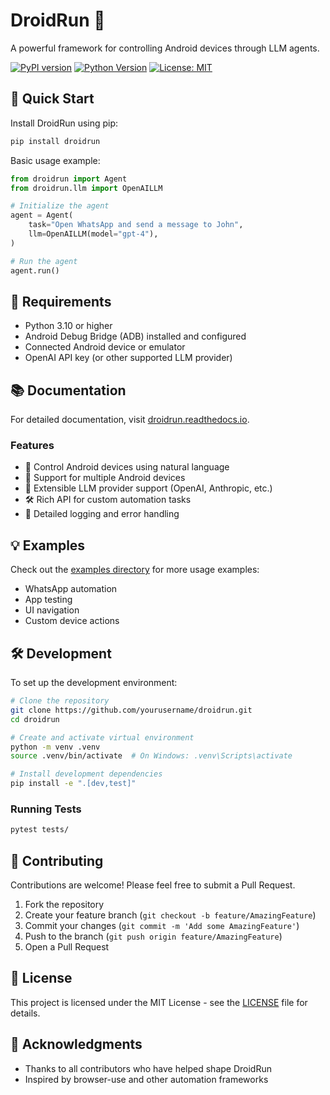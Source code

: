 # DroidRun 🤖

A powerful framework for controlling Android devices through LLM agents.

[![PyPI version](https://badge.fury.io/py/droidrun.svg)](https://badge.fury.io/py/droidrun)
[![Python Version](https://img.shields.io/pypi/pyversions/droidrun.svg)](https://pypi.org/project/droidrun/)
[![License: MIT](https://img.shields.io/badge/License-MIT-yellow.svg)](https://opensource.org/licenses/MIT)

## 🚀 Quick Start

Install DroidRun using pip:

```bash
pip install droidrun
```

Basic usage example:

```python
from droidrun import Agent
from droidrun.llm import OpenAILLM

# Initialize the agent
agent = Agent(
    task="Open WhatsApp and send a message to John",
    llm=OpenAILLM(model="gpt-4"),
)

# Run the agent
agent.run()
```

## 🔧 Requirements

- Python 3.10 or higher
- Android Debug Bridge (ADB) installed and configured
- Connected Android device or emulator
- OpenAI API key (or other supported LLM provider)

## 📚 Documentation

For detailed documentation, visit [droidrun.readthedocs.io](https://droidrun.readthedocs.io/).

### Features

- 🤖 Control Android devices using natural language
- 📱 Support for multiple Android devices
- 🔌 Extensible LLM provider support (OpenAI, Anthropic, etc.)
- 🛠️ Rich API for custom automation tasks
- 📝 Detailed logging and error handling

## 💡 Examples

Check out the [examples directory](./examples) for more usage examples:

- WhatsApp automation
- App testing
- UI navigation
- Custom device actions

## 🛠️ Development

To set up the development environment:

```bash
# Clone the repository
git clone https://github.com/yourusername/droidrun.git
cd droidrun

# Create and activate virtual environment
python -m venv .venv
source .venv/bin/activate  # On Windows: .venv\Scripts\activate

# Install development dependencies
pip install -e ".[dev,test]"
```

### Running Tests

```bash
pytest tests/
```

## 🤝 Contributing

Contributions are welcome! Please feel free to submit a Pull Request.

1. Fork the repository
2. Create your feature branch (`git checkout -b feature/AmazingFeature`)
3. Commit your changes (`git commit -m 'Add some AmazingFeature'`)
4. Push to the branch (`git push origin feature/AmazingFeature`)
5. Open a Pull Request

## 📄 License

This project is licensed under the MIT License - see the [LICENSE](LICENSE) file for details.

## 🙏 Acknowledgments

- Thanks to all contributors who have helped shape DroidRun
- Inspired by browser-use and other automation frameworks 